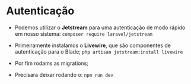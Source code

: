 # Autenticação
- Podemos utilizar o **Jetstream** para uma autenticação de modo rápido em nosso sistema:
	`composer require laravel/jetstream`

- Primeiramente instalamos o **Livewire**, que são componentes de autenticação para o Blade;
	`php artisan jetstream:install livewire` 

- Por fim rodams as migrations;

- Precisara deixar rodando o: `npm run dev`